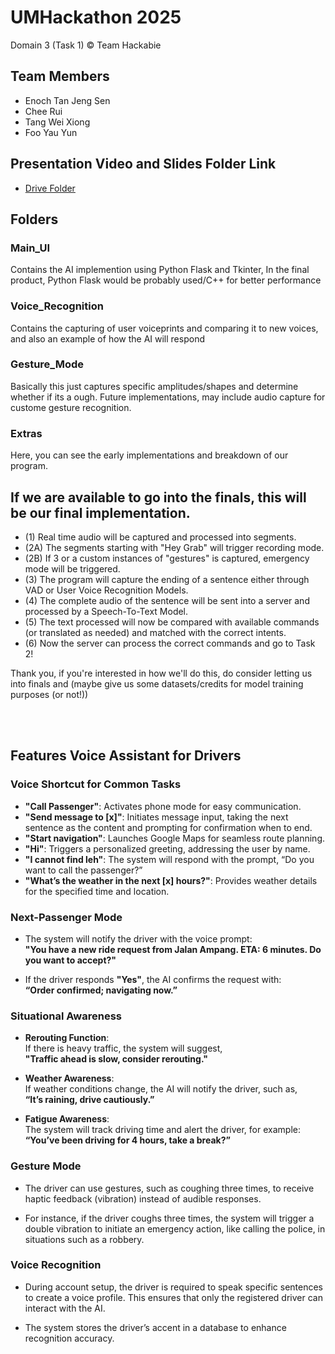 # UMHackathon 2025
Domain 3 (Task 1)
© Team Hackabie

## Team Members
<ul>
  <li>Enoch Tan Jeng Sen</li>
  <li>Chee Rui</li>
  <li>Tang Wei Xiong</li>
  <li>Foo Yau Yun</li>
</ul>

## Presentation Video and Slides Folder Link
<ul>
  <li><a href="https://drive.google.com/drive/folders/1asf8TMqH0-Yp1hoHfX3s3Rsqk1Edyry3?usp=drive_link">Drive Folder</a></li>
</ul>

## Folders
### Main_UI
Contains the AI implemention using Python Flask and Tkinter, In the final product, Python Flask would be probably used/C++ for better performance

### Voice_Recognition
Contains the capturing of user voiceprints and comparing it to new voices, and also an example of how the AI will respond

### Gesture_Mode
Basically this just captures specific amplitudes/shapes and determine whether if its a ough. Future implementations, may include audio capture for custome gesture recognition.

### Extras
Here, you can see the early implementations and breakdown of our program.

## If we are available to go into the finals, this will be our final implementation.
- (1) Real time audio will be captured and processed into segments.
- (2A) The segments starting with "Hey Grab" will trigger recording mode. 
- (2B) If 3 or a custom instances of "gestures" is captured, emergency mode will be triggered.
- (3) The program will capture the ending of a sentence either through VAD or User Voice Recognition Models.
- (4) The complete audio of the sentence will be sent into a server and processed by a Speech-To-Text Model.
- (5) The text processed will now be compared with available commands (or translated as needed) and matched with the correct intents.
- (6) Now the server can process the correct commands and go to Task 2! 

Thank you, if you're interested in how we'll do this, do consider letting us into finals and (maybe give us some datasets/credits for model training purposes (or not!))

<br></br>

## Features Voice Assistant for Drivers

### Voice Shortcut for Common Tasks

- **"Call Passenger"**: Activates phone mode for easy communication.
- **"Send message to [x]"**: Initiates message input, taking the next sentence as the content and prompting for confirmation when to end.
- **"Start navigation"**: Launches Google Maps for seamless route planning.
- **"Hi"**: Triggers a personalized greeting, addressing the user by name.
- **"I cannot find leh"**: The system will respond with the prompt, “Do you want to call the passenger?”
- **"What’s the weather in the next [x] hours?"**: Provides weather details for the specified time and location.

### Next-Passenger Mode

- The system will notify the driver with the voice prompt:  
  **"You have a new ride request from Jalan Ampang. ETA: 6 minutes. Do you want to accept?"**
  
- If the driver responds **"Yes"**, the AI confirms the request with:  
  **“Order confirmed; navigating now.”**

### Situational Awareness

- **Rerouting Function**:  
  If there is heavy traffic, the system will suggest,  
  **"Traffic ahead is slow, consider rerouting."**

- **Weather Awareness**:  
  If weather conditions change, the AI will notify the driver, such as,  
  **“It’s raining, drive cautiously.”**

- **Fatigue Awareness**:  
  The system will track driving time and alert the driver, for example:  
  **“You’ve been driving for 4 hours, take a break?”**

### Gesture Mode

- The driver can use gestures, such as coughing three times, to receive haptic feedback (vibration) instead of audible responses.
  
- For instance, if the driver coughs three times, the system will trigger a double vibration to initiate an emergency action, like calling the police, in situations such as a robbery.

### Voice Recognition

- During account setup, the driver is required to speak specific sentences to create a voice profile. This ensures that only the registered driver can interact with the AI.

- The system stores the driver’s accent in a database to enhance recognition accuracy.

